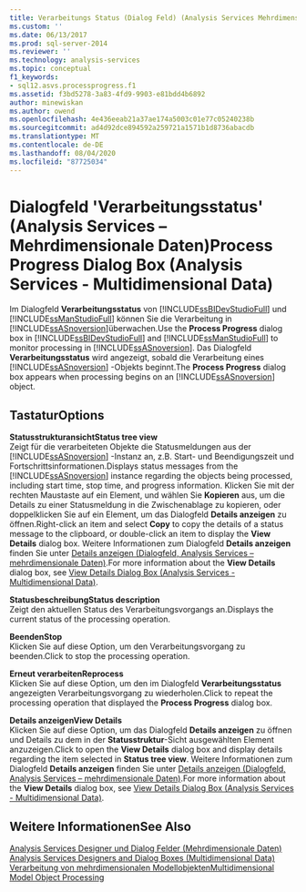 ```yaml
---
title: Verarbeitungs Status (Dialog Feld) (Analysis Services Mehrdimensionale Daten) | Microsoft-Dokumentation
ms.custom: ''
ms.date: 06/13/2017
ms.prod: sql-server-2014
ms.reviewer: ''
ms.technology: analysis-services
ms.topic: conceptual
f1_keywords:
- sql12.asvs.processprogress.f1
ms.assetid: f3bd5278-3a83-4fd9-9903-e81bdd4b6892
author: minewiskan
ms.author: owend
ms.openlocfilehash: 4e436eeab21a37ae174a5003c01e77c05240238b
ms.sourcegitcommit: ad4d92dce894592a259721a1571b1d8736abacdb
ms.translationtype: MT
ms.contentlocale: de-DE
ms.lasthandoff: 08/04/2020
ms.locfileid: "87725034"
---
```

# <a name="process-progress-dialog-box-analysis-services---multidimensional-data"></a><span data-ttu-id="fd759-102">Dialogfeld 'Verarbeitungsstatus' (Analysis Services – Mehrdimensionale Daten)</span><span class="sxs-lookup"><span data-stu-id="fd759-102">Process Progress Dialog Box (Analysis Services - Multidimensional Data)</span></span>
  <span data-ttu-id="fd759-103">Im Dialogfeld **Verarbeitungsstatus** von [!INCLUDE[ssBIDevStudioFull](../includes/ssbidevstudiofull-md.md)] und [!INCLUDE[ssManStudioFull](../includes/ssmanstudiofull-md.md)] können Sie die Verarbeitung in [!INCLUDE[ssASnoversion](../includes/ssasnoversion-md.md)]überwachen.</span><span class="sxs-lookup"><span data-stu-id="fd759-103">Use the **Process Progress** dialog box in [!INCLUDE[ssBIDevStudioFull](../includes/ssbidevstudiofull-md.md)] and [!INCLUDE[ssManStudioFull](../includes/ssmanstudiofull-md.md)] to monitor processing in [!INCLUDE[ssASnoversion](../includes/ssasnoversion-md.md)].</span></span> <span data-ttu-id="fd759-104">Das Dialogfeld **Verarbeitungsstatus** wird angezeigt, sobald die Verarbeitung eines [!INCLUDE[ssASnoversion](../includes/ssasnoversion-md.md)] -Objekts beginnt.</span><span class="sxs-lookup"><span data-stu-id="fd759-104">The **Process Progress** dialog box appears when processing begins on an [!INCLUDE[ssASnoversion](../includes/ssasnoversion-md.md)] object.</span></span>  
  
## <a name="options"></a><span data-ttu-id="fd759-105">Tastatur</span><span class="sxs-lookup"><span data-stu-id="fd759-105">Options</span></span>  
 <span data-ttu-id="fd759-106">**Statusstrukturansicht**</span><span class="sxs-lookup"><span data-stu-id="fd759-106">**Status tree view**</span></span>  
 <span data-ttu-id="fd759-107">Zeigt für die verarbeiteten Objekte die Statusmeldungen aus der [!INCLUDE[ssASnoversion](../includes/ssasnoversion-md.md)] -Instanz an, z.B. Start- und Beendigungszeit und Fortschrittsinformationen.</span><span class="sxs-lookup"><span data-stu-id="fd759-107">Displays status messages from the [!INCLUDE[ssASnoversion](../includes/ssasnoversion-md.md)] instance regarding the objects being processed, including start time, stop time, and progress information.</span></span> <span data-ttu-id="fd759-108">Klicken Sie mit der rechten Maustaste auf ein Element, und wählen Sie **Kopieren** aus, um die Details zu einer Statusmeldung in die Zwischenablage zu kopieren, oder doppelklicken Sie auf ein Element, um das Dialogfeld **Details anzeigen** zu öffnen.</span><span class="sxs-lookup"><span data-stu-id="fd759-108">Right-click an item and select **Copy** to copy the details of a status message to the clipboard, or double-click an item to display the **View Details** dialog box.</span></span> <span data-ttu-id="fd759-109">Weitere Informationen zum Dialogfeld **Details anzeigen** finden Sie unter [Details anzeigen &#40;Dialogfeld, Analysis Services – mehrdimensionale Daten&#41;](view-details-dialog-box-analysis-services-multidimensional-data.md).</span><span class="sxs-lookup"><span data-stu-id="fd759-109">For more information about the **View Details** dialog box, see [View Details Dialog Box &#40;Analysis Services - Multidimensional Data&#41;](view-details-dialog-box-analysis-services-multidimensional-data.md).</span></span>  
  
 <span data-ttu-id="fd759-110">**Statusbeschreibung**</span><span class="sxs-lookup"><span data-stu-id="fd759-110">**Status description**</span></span>  
 <span data-ttu-id="fd759-111">Zeigt den aktuellen Status des Verarbeitungsvorgangs an.</span><span class="sxs-lookup"><span data-stu-id="fd759-111">Displays the current status of the processing operation.</span></span>  
  
 <span data-ttu-id="fd759-112">**Beenden**</span><span class="sxs-lookup"><span data-stu-id="fd759-112">**Stop**</span></span>  
 <span data-ttu-id="fd759-113">Klicken Sie auf diese Option, um den Verarbeitungsvorgang zu beenden.</span><span class="sxs-lookup"><span data-stu-id="fd759-113">Click to stop the processing operation.</span></span>  
  
 <span data-ttu-id="fd759-114">**Erneut verarbeiten**</span><span class="sxs-lookup"><span data-stu-id="fd759-114">**Reprocess**</span></span>  
 <span data-ttu-id="fd759-115">Klicken Sie auf diese Option, um den im Dialogfeld **Verarbeitungsstatus** angezeigten Verarbeitungsvorgang zu wiederholen.</span><span class="sxs-lookup"><span data-stu-id="fd759-115">Click to repeat the processing operation that displayed the **Process Progress** dialog box.</span></span>  
  
 <span data-ttu-id="fd759-116">**Details anzeigen**</span><span class="sxs-lookup"><span data-stu-id="fd759-116">**View Details**</span></span>  
 <span data-ttu-id="fd759-117">Klicken Sie auf diese Option, um das Dialogfeld **Details anzeigen** zu öffnen und Details zu dem in der **Statusstruktur**-Sicht ausgewählten Element anzuzeigen.</span><span class="sxs-lookup"><span data-stu-id="fd759-117">Click to open the **View Details** dialog box and display details regarding the item selected in **Status tree view**.</span></span> <span data-ttu-id="fd759-118">Weitere Informationen zum Dialogfeld **Details anzeigen** finden Sie unter [Details anzeigen &#40;Dialogfeld, Analysis Services – mehrdimensionale Daten&#41;](view-details-dialog-box-analysis-services-multidimensional-data.md).</span><span class="sxs-lookup"><span data-stu-id="fd759-118">For more information about the **View Details** dialog box, see [View Details Dialog Box &#40;Analysis Services - Multidimensional Data&#41;](view-details-dialog-box-analysis-services-multidimensional-data.md).</span></span>  
  
## <a name="see-also"></a><span data-ttu-id="fd759-119">Weitere Informationen</span><span class="sxs-lookup"><span data-stu-id="fd759-119">See Also</span></span>  
 <span data-ttu-id="fd759-120">[Analysis Services Designer und Dialog Felder &#40;Mehrdimensionale Daten&#41;](analysis-services-designers-and-dialog-boxes-multidimensional-data.md) </span><span class="sxs-lookup"><span data-stu-id="fd759-120">[Analysis Services Designers and Dialog Boxes &#40;Multidimensional Data&#41;](analysis-services-designers-and-dialog-boxes-multidimensional-data.md) </span></span>  
 [<span data-ttu-id="fd759-121">Verarbeitung von mehrdimensionalen Modellobjekten</span><span class="sxs-lookup"><span data-stu-id="fd759-121">Multidimensional Model Object Processing</span></span>](multidimensional-models/processing-a-multidimensional-model-analysis-services.md)  
  
  
